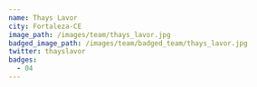 ```yaml
---
name: Thays Lavor
city: Fortaleza-CE
image_path: /images/team/thays_lavor.jpg
badged_image_path: /images/team/badged_team/thays_lavor.jpg
twitter: thayslavor
badges:
  - 04
---
```

